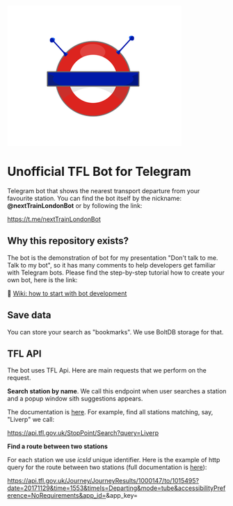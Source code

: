 ![TFL Bot telegram](https://github.com/w32blaster/bot-tfl-next-departure/blob/master/img/tfl-bot-logo.png?raw=true)

# Unofficial TFL Bot for Telegram
Telegram bot that shows the nearest transport departure from your favourite station. You can find the bot itself by the nickname: **@nextTrainLondonBot** or by following the link:

https://t.me/nextTrainLondonBot

## Why this repository exists?
The bot is the demonstration of bot for my presentation "Don't talk to me. Talk to my bot", so it has many comments to help developers get familiar with Telegram bots. Please find the step-by-step tutorial how to create your own bot, here is the link:

📖 [Wiki: how to start with bot development](https://github.com/w32blaster/bot-tfl-next-departure/wiki)

## Save data
You can store your search as "bookmarks". We use BoltDB storage for that.

## TFL API

The bot uses TFL Api. Here are main requests that we perform on the request.

**Search station by name**. We call this endpoint when user searches a station and a popup window sith suggestions appears.

The documentation is [here](https://api.tfl.gov.uk/swagger/ui/index.html#!/StopPoint/StopPoint_Search). For example, find all stations matching, say, "Liverp" we call:

https://api.tfl.gov.uk/StopPoint/Search?query=Liverp

**Find a route between two stations**

For each station we use _icsId_ unique identifier. Here is the example of http query for the route between two stations (full documentation is [here](https://api.tfl.gov.uk/swagger/ui/index.html#!/Journey/Journey_JourneyResults)):

https://api.tfl.gov.uk/Journey/JourneyResults/1000147/to/1015495?date=20171129&time=1553&timeIs=Departing&mode=tube&accessibilityPreference=NoRequirements&app_id=<secret>&app_key=<secret>
